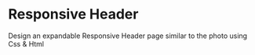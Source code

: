 # Responsive Header

Design an expandable Responsive Header page similar to the photo using Css & Html
